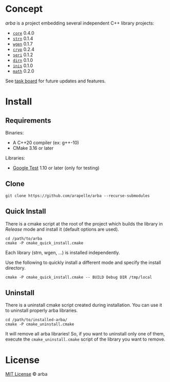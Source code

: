 # Concept

*arba* is a project embedding several independent C++ library projects:

- [`core`](https://github.com/arapelle/core) 0.4.0
- [`strn`](https://github.com/arapelle/strn) 0.1.4
- [`wgen`](https://github.com/arapelle/wgen) 0.1.7
- [`cryp`](https://github.com/arapelle/cryp) 0.2.4
- [`seri`](https://github.com/arapelle/seri) 0.1.2
- [`dirn`](https://github.com/arapelle/dirn) 0.1.0
- [`inis`](https://github.com/arapelle/inis) 0.1.0
- [`math`](https://github.com/arapelle/math) 0.2.0

See [task board](https://app.gitkraken.com/glo/board/X05bij2bBQARucHF) for future updates and features.

# Install

## Requirements

Binaries:

- A C++20 compiler (ex: g++-10)
- CMake 3.16 or later

Libraries:

- [Google Test](https://github.com/google/googletest) 1.10 or later (only for testing)

## Clone

```
git clone https://github.com/arapelle/arba --recurse-submodules
```

## Quick Install

There is a cmake script at the root of the project which builds the library in *Release* mode and install it (default options are used).

```
cd /path/to/arba
cmake -P cmake_quick_install.cmake
```

Each library (strn, wgen, ...) is installed independently.

Use the following to quickly install a different mode and specify the install directory.

```
cmake -P cmake_quick_install.cmake -- BUILD Debug DIR /tmp/local
```

## Uninstall

There is a uninstall cmake script created during installation. You can use it to uninstall properly arba libraries.

```
cd /path/to/installed-arba/
cmake -P cmake_uninstall.cmake
```

It will remove all arba libraries! So, if you want to uninstall only one of them, execute the `cmake_uninstall.cmake` script of the library you want to remove.

# License

[MIT License](https://github.com/arapelle/arba/blob/master/LICENSE.md) © arba
